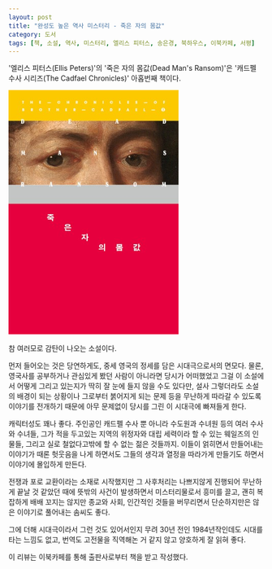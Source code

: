 ```yaml
---
layout: post
title: "완성도 높은 역사 미스터리 - 죽은 자의 몸값"
category: 도서
tags: [책, 소설, 역사, 미스터리, 엘리스 피터스, 송은경, 북하우스, 이북카페, 서평]
---
```


'엘리스 피터스(Ellis Peters)'의
'죽은 자의 몸값(Dead Man's Ransom)'은
'캐드펠 수사 시리즈(The Cadfael Chronicles)' 아홉번째 책이다.

![표지](/images/book/the-cadfael-chronicles-9-dead-mans-ransom-book.jpg)

참 여러모로 감탄이 나오는 소설이다.

먼저 들어오는 것은 당연하게도,
중세 영국의 정세를 담은 시대극으로서의 면모다.
물론, 영국사를 공부하거나 관심있게 봤던 사람이 아니라면
당시가 어떠했었고 그걸 이 소설에서 어떻게 그리고 있는지가 딱히 잘 눈에 들지 않을 수도 있다만,
설사 그렇더라도 소설의 배경이 되는 상황이나
그로부터 붉어지게 되는 문제 등을
무난하게 따라갈 수 있도록 이야기를 전개하기 때문에
아무 문제없이 당시를 그린 이 시대극에 빠져들게 한다.

캐릭터성도 꽤나 좋다.
주인공인 캐드펠 수사 뿐 아니라
수도원과 수녀원 등의 여러 수사와 수녀들,
그가 적을 두고있는 지역의 위정자와 대립 세력이라 할 수 있는 웨일즈의 인물들,
그리고 실로 철없다고밖에 할 수 없는 젊은 것들까지.
이들이 얽히면서 만들어내는 이야기가
때론 헛웃음을 나게 하면서도
그들의 생각과 열정을 따라가게 만들기도 하면서
이야기에 몰입하게 만든다.

전쟁과 포로 교환이라는 소재로 시작했지만
그 사후처리는 나쁘지않게 진행되어 무난하게 끝날 것 같았던 때에
뜻밖의 사건이 발생하면서 미스터리물로서 흥미를 끌고,
괜히 복잡하게 배배 꼬지는 않지만
종교와 사회, 인간적인 것들을 버무리면서
단순하지만은 않은 이야기로 풀어내는 솜씨도 좋다.

그에 더해 시대극이라서 그런 것도 있어서인지
무려 30년 전인 1984년작인데도 시대를 타는 느낌도 없고,
번역도 고전물을 직역해논 거 같지 않고 양호하게 잘 읽혀 좋다.



<div class="im im-info">
이 리뷰는 이북카페를 통해 출판사로부터 책을 받고 작성했다.
</div>
